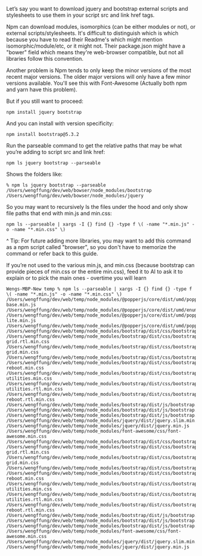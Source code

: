 Let’s say you want to download jquery and bootstrap external scripts and stylesheets to use them in your script src and link href tags.

Npm can download modules, isomorphics (can be either modules or not), or external scripts/stylesheets. It's difficult to distinguish which is which because you have to read their Readme's which might mention isomorphic/module/etc, or it might not. Their package.json might have a "bower" field which means they're web-browser compatible, but not all libraries follow this convention.

Another problem is Npm tends to only keep the minor versions of the most recent major versions. The older major versions will only have a few minor versions available. You'll see this with Font-Awesome (Actually both npm and yarn have this problem).

But if you still want to proceed:
```
npm install jquery bootstrap
```

And you can install with version specificity:
```
npm install bootstrap@5.3.2
```

Run the parseable command to get the relative paths that may be what you’re adding to script src and link href:
```
npm ls jquery bootstrap --parseable
```

Shows the folders like:
```
% npm ls jquery bootstrap --parseable  
/Users/wengffung/dev/web/bowser/node_modules/bootstrap  
/Users/wengffung/dev/web/bowser/node_modules/jquery
```

So you may want to recursively ls the files under the hood and only show file paths that end with min.js and min.css:
```
npm ls --parseable | xargs -I {} find {} -type f \( -name "*.min.js" -o -name "*.min.css" \)
```
^ Tip: For future adding more libraries, you may want to add this command as a npm script called "browser", so you don't have to memorize the command or refer back to this guide.

If you’re not used to the various min.js, and min.css (because bootstrap can provide pieces of min.css or the entire min.css), feed it to AI to ask it to explain or to pick the main ones - overtime you will learn
```
Wengs-MBP-New temp % npm ls --parseable | xargs -I {} find {} -type f \( -name "*.min.js" -o -name "*.min.css" \)  
/Users/wengffung/dev/web/temp/node_modules/@popperjs/core/dist/umd/popper-base.min.js  
/Users/wengffung/dev/web/temp/node_modules/@popperjs/core/dist/umd/enums.min.js  
/Users/wengffung/dev/web/temp/node_modules/@popperjs/core/dist/umd/popper-lite.min.js  
/Users/wengffung/dev/web/temp/node_modules/@popperjs/core/dist/umd/popper.min.js  
/Users/wengffung/dev/web/temp/node_modules/bootstrap/dist/css/bootstrap.min.css  
/Users/wengffung/dev/web/temp/node_modules/bootstrap/dist/css/bootstrap-grid.rtl.min.css  
/Users/wengffung/dev/web/temp/node_modules/bootstrap/dist/css/bootstrap-grid.min.css  
/Users/wengffung/dev/web/temp/node_modules/bootstrap/dist/css/bootstrap.rtl.min.css  
/Users/wengffung/dev/web/temp/node_modules/bootstrap/dist/css/bootstrap-reboot.min.css  
/Users/wengffung/dev/web/temp/node_modules/bootstrap/dist/css/bootstrap-utilities.min.css  
/Users/wengffung/dev/web/temp/node_modules/bootstrap/dist/css/bootstrap-utilities.rtl.min.css  
/Users/wengffung/dev/web/temp/node_modules/bootstrap/dist/css/bootstrap-reboot.rtl.min.css  
/Users/wengffung/dev/web/temp/node_modules/bootstrap/dist/js/bootstrap.esm.min.js  
/Users/wengffung/dev/web/temp/node_modules/bootstrap/dist/js/bootstrap.bundle.min.js  
/Users/wengffung/dev/web/temp/node_modules/bootstrap/dist/js/bootstrap.min.js  
/Users/wengffung/dev/web/temp/node_modules/jquery/dist/jquery.slim.min.js  
/Users/wengffung/dev/web/temp/node_modules/jquery/dist/jquery.min.js  
/Users/wengffung/dev/web/temp/node_modules/font-awesome/css/font-awesome.min.css  
/Users/wengffung/dev/web/temp/node_modules/bootstrap/dist/css/bootstrap.min.css  
/Users/wengffung/dev/web/temp/node_modules/bootstrap/dist/css/bootstrap-grid.rtl.min.css  
/Users/wengffung/dev/web/temp/node_modules/bootstrap/dist/css/bootstrap-grid.min.css  
/Users/wengffung/dev/web/temp/node_modules/bootstrap/dist/css/bootstrap.rtl.min.css  
/Users/wengffung/dev/web/temp/node_modules/bootstrap/dist/css/bootstrap-reboot.min.css  
/Users/wengffung/dev/web/temp/node_modules/bootstrap/dist/css/bootstrap-utilities.min.css  
/Users/wengffung/dev/web/temp/node_modules/bootstrap/dist/css/bootstrap-utilities.rtl.min.css  
/Users/wengffung/dev/web/temp/node_modules/bootstrap/dist/css/bootstrap-reboot.rtl.min.css  
/Users/wengffung/dev/web/temp/node_modules/bootstrap/dist/js/bootstrap.esm.min.js  
/Users/wengffung/dev/web/temp/node_modules/bootstrap/dist/js/bootstrap.bundle.min.js  
/Users/wengffung/dev/web/temp/node_modules/bootstrap/dist/js/bootstrap.min.js  
/Users/wengffung/dev/web/temp/node_modules/font-awesome/css/font-awesome.min.css  
/Users/wengffung/dev/web/temp/node_modules/jquery/dist/jquery.slim.min.js  
/Users/wengffung/dev/web/temp/node_modules/jquery/dist/jquery.min.js
```